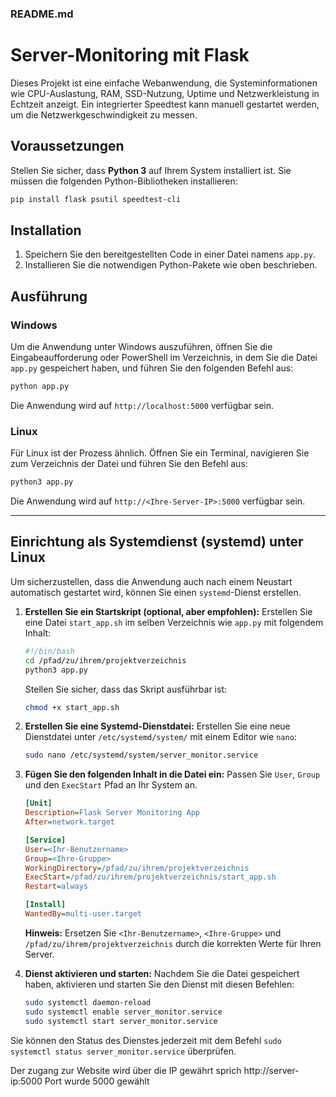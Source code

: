 
### README.md

# Server-Monitoring mit Flask

Dieses Projekt ist eine einfache Webanwendung, die Systeminformationen wie CPU-Auslastung, RAM, SSD-Nutzung, Uptime und Netzwerkleistung in Echtzeit anzeigt. Ein integrierter Speedtest kann manuell gestartet werden, um die Netzwerkgeschwindigkeit zu messen.

## Voraussetzungen

Stellen Sie sicher, dass **Python 3** auf Ihrem System installiert ist.
Sie müssen die folgenden Python-Bibliotheken installieren:

```bash
pip install flask psutil speedtest-cli
```

## Installation

1.  Speichern Sie den bereitgestellten Code in einer Datei namens `app.py`.
2.  Installieren Sie die notwendigen Python-Pakete wie oben beschrieben.

## Ausführung

### Windows

Um die Anwendung unter Windows auszuführen, öffnen Sie die Eingabeaufforderung oder PowerShell im Verzeichnis, in dem Sie die Datei `app.py` gespeichert haben, und führen Sie den folgenden Befehl aus:

```bash
python app.py
```

Die Anwendung wird auf `http://localhost:5000` verfügbar sein.

### Linux

Für Linux ist der Prozess ähnlich. Öffnen Sie ein Terminal, navigieren Sie zum Verzeichnis der Datei und führen Sie den Befehl aus:

```bash
python3 app.py
```

Die Anwendung wird auf `http://<Ihre-Server-IP>:5000` verfügbar sein.

-----

## Einrichtung als Systemdienst (systemd) unter Linux

Um sicherzustellen, dass die Anwendung auch nach einem Neustart automatisch gestartet wird, können Sie einen `systemd`-Dienst erstellen.

1.  **Erstellen Sie ein Startskript (optional, aber empfohlen):**
    Erstellen Sie eine Datei `start_app.sh` im selben Verzeichnis wie `app.py` mit folgendem Inhalt:

    ```bash
    #!/bin/bash
    cd /pfad/zu/ihrem/projektverzeichnis
    python3 app.py
    ```

    Stellen Sie sicher, dass das Skript ausführbar ist:

    ```bash
    chmod +x start_app.sh
    ```

2.  **Erstellen Sie eine Systemd-Dienstdatei:**
    Erstellen Sie eine neue Dienstdatei unter `/etc/systemd/system/` mit einem Editor wie `nano`:

    ```bash
    sudo nano /etc/systemd/system/server_monitor.service
    ```

3.  **Fügen Sie den folgenden Inhalt in die Datei ein:**
    Passen Sie `User`, `Group` und den `ExecStart` Pfad an Ihr System an.

    ```ini
    [Unit]
    Description=Flask Server Monitoring App
    After=network.target

    [Service]
    User=<Ihr-Benutzername>
    Group=<Ihre-Gruppe>
    WorkingDirectory=/pfad/zu/ihrem/projektverzeichnis
    ExecStart=/pfad/zu/ihrem/projektverzeichnis/start_app.sh
    Restart=always

    [Install]
    WantedBy=multi-user.target
    ```

    **Hinweis:** Ersetzen Sie `<Ihr-Benutzername>`, `<Ihre-Gruppe>` und `/pfad/zu/ihrem/projektverzeichnis` durch die korrekten Werte für Ihren Server.

4.  **Dienst aktivieren und starten:**
    Nachdem Sie die Datei gespeichert haben, aktivieren und starten Sie den Dienst mit diesen Befehlen:

    ```bash
    sudo systemctl daemon-reload
    sudo systemctl enable server_monitor.service
    sudo systemctl start server_monitor.service
    ```

Sie können den Status des Dienstes jederzeit mit dem Befehl `sudo systemctl status server_monitor.service` überprüfen.

Der zugang zur Website wird über die IP gewährt sprich http://server-ip:5000
Port wurde 5000 gewählt 

